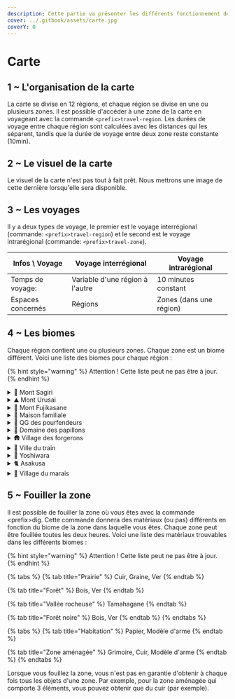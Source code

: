 ```yaml
---
description: Cette partie va présenter les différents fonctionnement de la carte.
cover: ../.gitbook/assets/carte.jpg
coverY: 0
---
```


# Carte

## 1 \~ L'organisation de la carte

La carte se divise en 12 régions, et chaque région se divise en une ou plusieurs zones. Il est possible d'accéder à une zone de la carte en voyageant avec la commande `<prefix>travel-region`. Les durées de voyage entre chaque région sont calculées avec les distances qui les séparent, tandis que la durée de voyage entre deux zone reste constante (10min).

## 2 \~ Le visuel de la carte

Le visuel de la carte n'est pas tout à fait prêt. Nous mettrons une image de cette dernière lorsqu'elle sera disponible.

## 3 \~ Les voyages

Il y a deux types de voyage, le premier est le voyage interrégional (commande: `<prefix>travel-region`) et le second est le voyage intrarégional (commande: `<prefix>travel-zone`).

| Infos \ Voyage    | Voyage interrégional            | Voyage intrarégional    |
| ----------------- | ------------------------------- | ----------------------- |
| Temps de voyage:  | Variable d'une région à l'autre | 10 minutes constant     |
| Espaces concernés | Régions                         | Zones (dans une région) |

## 4 \~ Les biomes

Chaque région contient une ou plusieurs zones. Chaque zone est un biome différent. Voici une liste des biomes pour chaque région :&#x20;

{% hint style="warning" %}
Attention ! Cette liste peut ne pas être à jour.
{% endhint %}

<details>

<summary>🗻 Mont Sagiri</summary>

* Pied de la montagne | Biome prairie

</details>

<details>

<summary>⛰️ Mont Urusai</summary>

* Pied de la montagne | Biome prairie

</details>

<details>

<summary>🌸 Mont Fujikasane</summary>

* Pied de la montagne | Biome prairie

</details>

<details>

<summary>🏡 Maison familiale</summary>

* Jardin de front | Biome prairie
* Dans la hutte | Biome habitation
* Champs | Biome prairie
* Forêt | Biome forêt

</details>

<details>

<summary>🏯 QG des pourfendeurs</summary>

* Cour principale | Biome zone aménagée

</details>

<details>

<summary>🦋 Domaine des papillons</summary>

* Cour principale | Biome zone aménagée

</details>

<details>

<summary>🛖 Village des forgerons</summary>

* Entrée du village | Biome zone aménagée

</details>

<details>

<summary>🚂 Ville du train</summary>

* Gare | Biome zone aménagée

</details>

<details>

<summary>👘 Yoshiwara</summary>

* Ruelle principale | Biome zone aménagée
* Chez Franky | Biome habitation

</details>

<details>

<summary>🐈 Asakusa</summary>

* Grande rue | Biome zone aménagée

</details>

<details>

<summary>🎀 Village du marais</summary>

* Entrée du village | Biome zone aménagée

</details>

## 5 \~ Fouiller la zone

Il est possible de fouiller la zone où vous êtes avec la commande \<prefix>dig. Cette commande donnera des matériaux (ou pas) différents en fonction du biome de la zone dans laquelle vous êtes. Chaque zone peut être fouillée toutes les deux heures. Voici une liste des matériaux trouvables dans les différents biomes :&#x20;

{% hint style="warning" %}
Attention ! Cette liste peut ne pas être à jour.
{% endhint %}

{% tabs %}
{% tab title="Prairie" %}
Cuir, Graine, Ver
{% endtab %}

{% tab title="Forêt" %}
Bois, Ver
{% endtab %}

{% tab title="Vallée rocheuse" %}
Tamahagane
{% endtab %}

{% tab title="Forêt noire" %}
Bois, Ver
{% endtab %}
{% endtabs %}

{% tabs %}
{% tab title="Habitation" %}
Papier, Modèle d'arme
{% endtab %}

{% tab title="Zone aménagée" %}
Grimoire, Cuir, Modèle d'arme
{% endtab %}
{% endtabs %}

Lorsque vous fouillez la zone, vous n'est pas en garantie d'obtenir à chaque fois tous les objets d'une zone. Par exemple, pour la zone aménagée qui comporte 3 éléments, vous pouvez obtenir que du cuir (par exemple).
